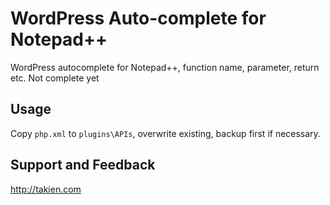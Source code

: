WordPress Auto-complete for Notepad++
=====================================

WordPress autocomplete for Notepad++, function name, parameter, return etc. Not complete yet

## Usage

Copy `php.xml` to `plugins\APIs`, overwrite existing, backup first if necessary.

## Support and Feedback

http://takien.com
